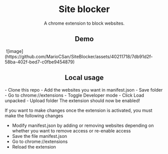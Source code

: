 <div>
<h1 align="Center">Site blocker</h1>
<p align="center">A chrome extension to block websites.</p>
<h2 align="center"> Demo </h2>
<img url="https://github.com/MarioCSan/SiteBlocker/assets/40211718/f333503f-c1fd-468a-9e12-b8d9299bf7e4" align=center/>
![image](https://github.com/MarioCSan/SiteBlocker/assets/40211718/7db91d2f-58ba-402f-bed7-c0fbe9454879)
<h2 align="center">Local usage</h2>
- Clone this repo
- Add the websites you want in manifest.json
- Save folder
- Go to chrome://extensions
- Toggle Developer mode
- Click Load unpacked 
- Upload folder
The extension should now be enabled!

If you want to make changes once the extension is activated, you must make the following changes
- Modify manifest.json by adding or removing websites depending on whether you want to remove access or re-enable access
- Save the file manifest.json
- Go to chrome://extensions
- Reload the extension
</div>
